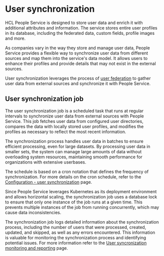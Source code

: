 # User synchronization

HCL People Service is designed to store user data and enrich it with additional attributes and information. The service stores entire user profiles in its database, including the federated data, custom fields, profile images and more. 

As companies vary in the way they store and manage user data, People Service provides a flexible way to synchronize user data from different sources and map them into the service's data model. It allows users to enhance their profiles and provide details that may not exist in the external sources.

User synchronization leverages the process of [user federation](./user_federation.md) to gather user data from external sources and synchronize it with People Service.

## User synchronization job

The user synchronization job is a scheduled task that runs at regular intervals to synchronize user data from external sources with People Service. This job fetches user data from configured user directories, compares the data with locally stored user profiles, and modifies the profiles as necessary to reflect the most recent information.

The synchronization process handles user data in batches to ensure efficient processing, even for large datasets. By processing user data in smaller sets, the system can manage large amounts of data without overloading system resources, maintaining smooth performance for organizations with extensive userbases.

The schedule is based on a cron notation that defines the frequency of synchronization. For more details on the cron schedule, refer to the [Configuration - user synchronization](../../deployment/configuration/index.md#user-synchronization-configuration) page.

Since People Service leverages Kubernetes as its deployment environment and allows horizontal scaling, the synchronization job uses a database lock to ensure that only one instance of the job runs at a given time. This prevents multiple instances of the job from running concurrently, which may cause data inconsistencies.

The synchronization job logs detailed information about the synchronization process, including the number of users that were processed, created, updated, and skipped, as well as any errors encountered. This information is valuable for monitoring the synchronization process and identifying potential issues. For more information refer to the [User syncronization monitoring and reporting](./user_synchronization_monitoring_reporting.md) page.
